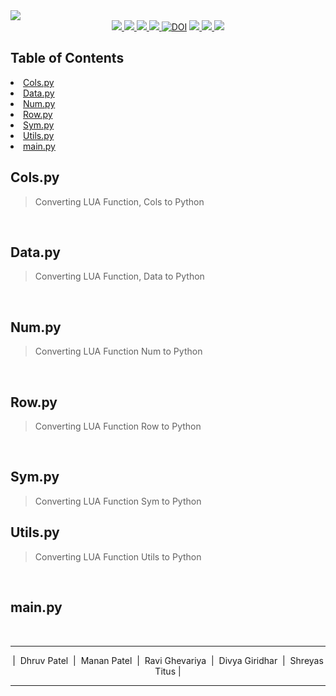
<img src="https://github.com/divyagiridhar/CSC510_Group25_HW02/blob/main/data/images/LUA%20to%20Python%20Banner.png">

<div align="center">
 
  <a href="https://github.com/divyagiridhar/CSC510_Group25_HW02">
    <img src="https://img.shields.io/github/repo-size/divyagiridhar/CSC510_Group25_HW02?color=brightgreen">
  </a>
  <a href="https://github.com/divyagiridhar/CSC510_Group25_HW02/blob/main/LICENSE">
    <img src="https://img.shields.io/github/license/divyagiridhar/CSC510_Group25_HW02">
  </a>
  <a href="https://github.com/divyagiridhar/CSC510_Group25_HW02/graphs/commit-activity">
    <img src="https://img.shields.io/github/commit-activity/w/divyagiridhar/CSC510_Group25_HW02?color=blueviolet">
  </a>
  <a href="https://github.com/divyagiridhar/CSC510_Group25_HW02/graphs/contributors">
    <img src="https://img.shields.io/github/contributors/divyagiridhar/CSC510_Group25_HW02?color=important">
  </a>
  <a href="https://zenodo.org/badge/latestdoi/532400224">
    <img src="https://zenodo.org/badge/532400224.svg" alt="DOI"></a>
  </a>
  <a href="https://github.com/divyagiridhar/CSC510_Group25_HW02/actions/workflows/python-app.yml">
    <img src="https://github.com/divyagiridhar/CSC510_Group25_HW02/actions/workflows/python-app.yml/badge.svg">
  </a>
  <a href="https://codecov.io/gh/dhruvpatel-9/CSC510_Group25_HW02" > 
 <img src="https://codecov.io/gh/dhruvpatel-9/CSC510_Group25_HW02/branch/main/graph/badge.svg?token=EQLJ15FY7H"/> 
 </a>
<a href="https://github.com/divyagiridhar/CSC510_Group25_HW02/actions/workflows/Coverage.yml">
    <img src="https://github.com/divyagiridhar/CSC510_Group25_HW02/actions/workflows/Coverage.yml/badge.svg">
  </a>

</div>

<h2> Table of Contents </h2>
<li> 
<a href="#Cols.py"> Cols.py </a> 
</li>
<li> 
<a href="#Data.py"> Data.py </a> 
</li>
<li> 
<a href="#Num.py"> Num.py </a>
</li>
<li> 
<a href="#Row.py"> Row.py </a>
</li>
<li> 
<a href="#Sym.py"> Sym.py </a> 
</li>
<li> 
<a href="#Utils.py"> Utils.py </a>
</li>
<li> 
<a href="#main.py"> main.py </a>
</li>

<h2 id = "Cols.py"> Cols.py </h2>

> Converting LUA Function, Cols to Python 



<br>

<h2 id = "Data.py"> Data.py </h2>

> Converting LUA Function, Data to Python 



<br>


<h2 id = "Num.py"> Num.py </h2>

> Converting LUA Function Num to Python 


<br>

<h2 id = "Row.py"> Row.py </h2>

> Converting LUA Function Row to Python 

<br>

<h2 id = "Sym.py"> Sym.py </h2>

> Converting LUA Function Sym to Python 

<h2 id = "Utils.py"> Utils.py </h2>

> Converting LUA Function Utils to Python 


<br>

<h2 id = "main.py"> main.py </h2>

<br>
<hr>
  <p id="cb" align = "center">
  | &nbsp;Dhruv Patel &nbsp;|&nbsp; Manan Patel &nbsp;|&nbsp; Ravi Ghevariya &nbsp;|&nbsp; Divya Giridhar &nbsp;|&nbsp; Shreyas Titus |
  </p>
<hr>
